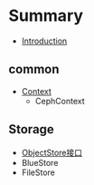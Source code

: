 # Summary

* [Introduction](README.md)

## common

* [Context](common/cephcontext.md)
  * CephContext

## Storage

* [ObjectStore接口](chapter1/objectstorejie-kou.md)
* BlueStore
* FileStore

